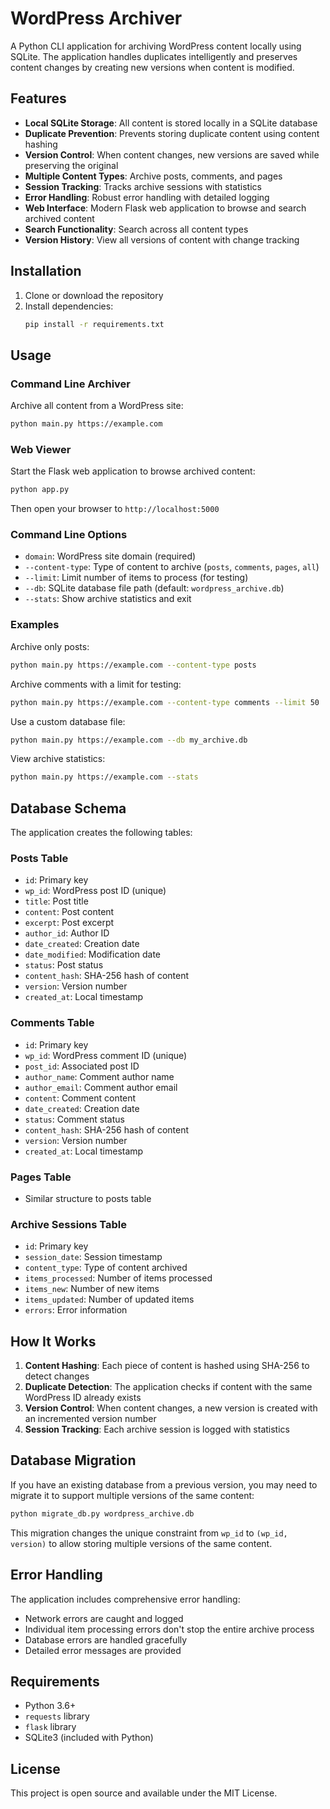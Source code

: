 # WordPress Archiver

A Python CLI application for archiving WordPress content locally using SQLite. The application handles duplicates intelligently and preserves content changes by creating new versions when content is modified.

## Features

- **Local SQLite Storage**: All content is stored locally in a SQLite database
- **Duplicate Prevention**: Prevents storing duplicate content using content hashing
- **Version Control**: When content changes, new versions are saved while preserving the original
- **Multiple Content Types**: Archive posts, comments, and pages
- **Session Tracking**: Tracks archive sessions with statistics
- **Error Handling**: Robust error handling with detailed logging
- **Web Interface**: Modern Flask web application to browse and search archived content
- **Search Functionality**: Search across all content types
- **Version History**: View all versions of content with change tracking

## Installation

1. Clone or download the repository
2. Install dependencies:
   ```bash
   pip install -r requirements.txt
   ```

## Usage

### Command Line Archiver

Archive all content from a WordPress site:
```bash
python main.py https://example.com
```

### Web Viewer

Start the Flask web application to browse archived content:
```bash
python app.py
```

Then open your browser to `http://localhost:5000`

### Command Line Options

- `domain`: WordPress site domain (required)
- `--content-type`: Type of content to archive (`posts`, `comments`, `pages`, `all`)
- `--limit`: Limit number of items to process (for testing)
- `--db`: SQLite database file path (default: `wordpress_archive.db`)
- `--stats`: Show archive statistics and exit

### Examples

Archive only posts:
```bash
python main.py https://example.com --content-type posts
```

Archive comments with a limit for testing:
```bash
python main.py https://example.com --content-type comments --limit 50
```

Use a custom database file:
```bash
python main.py https://example.com --db my_archive.db
```

View archive statistics:
```bash
python main.py https://example.com --stats
```

## Database Schema

The application creates the following tables:

### Posts Table
- `id`: Primary key
- `wp_id`: WordPress post ID (unique)
- `title`: Post title
- `content`: Post content
- `excerpt`: Post excerpt
- `author_id`: Author ID
- `date_created`: Creation date
- `date_modified`: Modification date
- `status`: Post status
- `content_hash`: SHA-256 hash of content
- `version`: Version number
- `created_at`: Local timestamp

### Comments Table
- `id`: Primary key
- `wp_id`: WordPress comment ID (unique)
- `post_id`: Associated post ID
- `author_name`: Comment author name
- `author_email`: Comment author email
- `content`: Comment content
- `date_created`: Creation date
- `status`: Comment status
- `content_hash`: SHA-256 hash of content
- `version`: Version number
- `created_at`: Local timestamp

### Pages Table
- Similar structure to posts table

### Archive Sessions Table
- `id`: Primary key
- `session_date`: Session timestamp
- `content_type`: Type of content archived
- `items_processed`: Number of items processed
- `items_new`: Number of new items
- `items_updated`: Number of updated items
- `errors`: Error information

## How It Works

1. **Content Hashing**: Each piece of content is hashed using SHA-256 to detect changes
2. **Duplicate Detection**: The application checks if content with the same WordPress ID already exists
3. **Version Control**: When content changes, a new version is created with an incremented version number
4. **Session Tracking**: Each archive session is logged with statistics

## Database Migration

If you have an existing database from a previous version, you may need to migrate it to support multiple versions of the same content:

```bash
python migrate_db.py wordpress_archive.db
```

This migration changes the unique constraint from `wp_id` to `(wp_id, version)` to allow storing multiple versions of the same content.

## Error Handling

The application includes comprehensive error handling:
- Network errors are caught and logged
- Individual item processing errors don't stop the entire archive process
- Database errors are handled gracefully
- Detailed error messages are provided

## Requirements

- Python 3.6+
- `requests` library
- `flask` library
- SQLite3 (included with Python)

## License

This project is open source and available under the MIT License. 